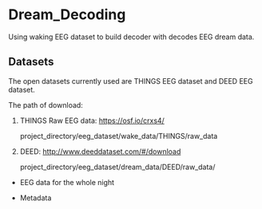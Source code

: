 # Dream_Decoding
Using waking EEG dataset to build decoder with decodes EEG dream data. 

## Datasets
The open datasets currently used are THINGS EEG dataset and DEED EEG dataset. 

The path of download:

1. THINGS Raw EEG data: https://osf.io/crxs4/
   
   project_directory/eeg_dataset/wake_data/THINGS/raw_data
   
3. DEED: http://www.deeddataset.com/#/download
   
   project_directory/eeg_dataset/dream_data/DEED/raw_data/

* EEG data for the whole night

* Metadata

